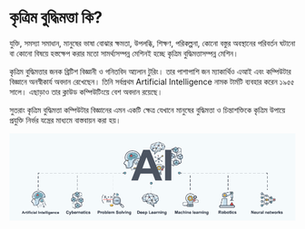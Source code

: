 # কৃত্রিম বুদ্ধিমত্তা কি?

যুক্তি, সমস্যা সমাধান, মানুষের ভাষা বোঝার ক্ষমতা, উপলব্ধি, শিক্ষণ, পরিকল্পনা, কোনো বস্তুর অবস্থানের পরিবর্তন ঘটানো বা কোনো বিষয়ে হস্তক্ষেপ করার মতো সামর্থ্যসম্পন্ন মেশিনই হচ্ছে কৃত্রিম বুদ্ধিমত্তাসম্পন্ন মেশিন।

কৃত্রিম বুদ্ধিমত্তার জনক ব্রিটিশ বিজ্ঞানী ও গনিতবিদ আ্যলান টুরিং। তার পাশাপাশি জন ম্যাকার্থিও এআই এবং কম্পিউটার বিজ্ঞানে অনস্বীকার্য অবদান রেখেছেন। তিনি সর্বপ্রথম Artificial Intelligence নামক টার্মটি ব্যবহার করেন ১৯৫৫ সালে। এছাড়াও তার ক্লাউড কম্পিউটিংয়ে বেশ অবদান রয়েছে।

সুতরাং কৃত্রিম বুদ্ধিমত্তা কম্পিউটার বিজ্ঞানের এমন একটি ক্ষেত্র যেখানে মানুষের বুদ্ধিমত্তা ও চিন্তাশক্তিকে কৃত্রিম উপায়ে প্রযুক্তি নির্ভর যন্ত্রের মাধ্যমে বাস্তবায়ন করা হয়।

![Artificial Intelligence](../.gitbook/assets/blockruption-ai-300h.png)



